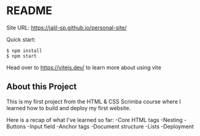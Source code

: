 # README
Site URL: https://jalil-sp.github.io/personal-site/

Quick start:

```
$ npm install
$ npm start
````

Head over to https://vitejs.dev/ to learn more about using vite

## About this Project

This is my first project from the HTML & CSS Scrimba course where I learned how to build and deploy my first website.

Here is a recap of what I've learned so far:
-Core HTML tags
-Nesting
-Buttons
-Input field
-Anchor tags
-Document structure
-Lists
-Deployment
